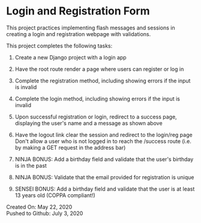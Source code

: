 # Login and Registration Form

This project practices implementing flash messages and sessions in creating a login and registration webpage with validations.

This project completes the following tasks:

1. Create a new Django project with a login app

2. Have the root route render a page where users can register or log in

3. Complete the registration method, including showing errors if the input is invalid

4. Complete the login method, including showing errors if the input is invalid

5. Upon successful registration or login, redirect to a success page, displaying the user's name and a message as shown above

6. Have the logout link clear the session and redirect to the login/reg page
Don't allow a user who is not logged in to reach the /success route (i.e. by making a GET request in the address bar)

7. NINJA BONUS: Add a birthday field and validate that the user's birthday is in the past

8. NINJA BONUS: Validate that the email provided for registration is unique

9. SENSEI BONUS: Add a birthday field and validate that the user is at least 13 years old (COPPA compliant!)

Created On: May 22, 2020\
Pushed to Github: July 3, 2020

